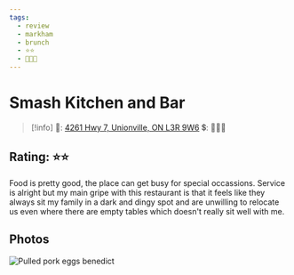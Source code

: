 ```yaml
---
tags:
  - review
  - markham
  - brunch
  - ⭐⭐
  - 💸💸💸
---
```


# Smash Kitchen and Bar

> [!info]
>📌: [4261 Hwy 7, Unionville, ON L3R 9W6](https://maps.app.goo.gl/c9sbjNaa5oJrw1dr6)
>💲: 💸💸💸

## Rating: ⭐⭐

Food is pretty good, the place can get busy for special occassions. Service is alright but my main gripe with this restaurant is that it feels like they always sit my family in a dark and dingy spot and are unwilling to relocate us even where there are empty tables which doesn't really sit well with me.

## Photos

![Pulled pork eggs benedict](https://res.cloudinary.com/drwjkxxud/image/upload/v1721090825/smash_kitchen_bar_1_olhpjl.jpg)
